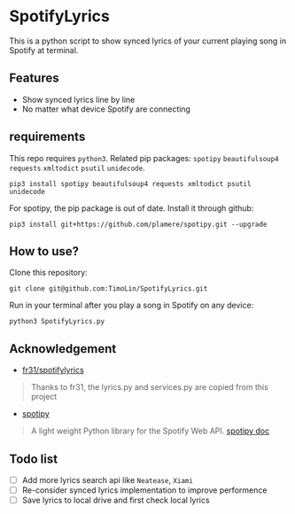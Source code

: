SpotifyLyrics
=============
This is a python script to show synced lyrics of your current playing song in Spotify at terminal.  

## Features  

- Show synced lyrics line by line
- No matter what device Spotify are connecting 

## requirements
This repo requires `python3`. 
Related pip packages: `spotipy` `beautifulsoup4` `requests` `xmltodict` `psutil` `unidecode`.  
```shell
pip3 install spotipy beautifulsoup4 requests xmltodict psutil unidecode
```  
For spotipy, the pip package is out of date. Install it through github:  
```shell
pip3 install git+https://github.com/plamere/spotipy.git --upgrade
```

## How to use?  
Clone this repository:  
```shell
git clone git@github.com:TimoLin/SpotifyLyrics.git
```
Run in your terminal after you play a song in Spotify on any device:  
```shell
python3 SpotifyLyrics.py  
```
## Acknowledgement
- [fr31/spotifylyrics](https://github.com/fr31/spotifylyrics)  
> Thanks to fr31, the lyrics.py and services.py are copied from this project  

- [spotipy](https://github.com/plamere/spotipy)
> A light weight Python library for the Spotify Web API. [spotipy doc](http://spotipy.readthedocs.org/)

## Todo list
- [ ] Add more lyrics search api like `Neatease`, `Xiami`
- [ ] Re-consider synced lyrics implementation to improve performence
- [ ] Save lyrics to local drive and first check local lyrics
